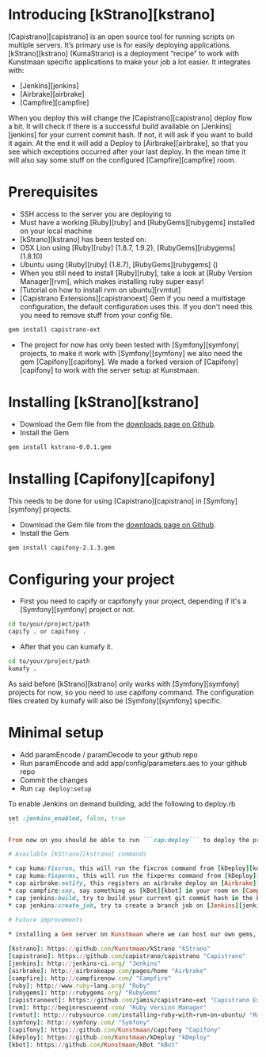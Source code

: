 # Introducing [kStrano][kstrano]

[Capistrano][capistrano] is an open source tool for running scripts on multiple servers. It’s primary use is for easily deploying applications. [kStrano][kstrano] (KumaStrano) is a deployment “recipe” to work with Kunstmaan specific applications to make your job a lot easier. It integrates with:

* [Jenkins][jenkins]
* [Airbrake][airbrake]
* [Campfire][campfire]

When you deploy this will change the [Capistrano][capistrano] deploy flow a bit. It will check if there is a successful build available on [Jenkins][jenkins] for your current commit hash. If not, it will ask if you want to build it again. At the end it will add a Deploy to [Airbrake][airbrake], so that you see which exceptions occurred after your last deploy. In the mean time it will also say some stuff on the configured [Campfire][campfire] room.

# Prerequisites

* SSH access to the server you are deploying to
* Must have a working [Ruby][ruby] and [RubyGems][rubygems] installed on your local machine
 * [kStrano][kstrano] has been tested on:
  * OSX Lion using [Ruby][ruby] (1.8.7, 1.9.2), [RubyGems][rubygems] (1.8.10)
  * Ubuntu using [Ruby][ruby] (1.8.7), [RubyGems][rubygems] ()
 * When you still need to install [Ruby][ruby], take a look at [Ruby Version Manager][rvm], which makes installing ruby super easy!
  * [Tutorial on how to install rvm on ubuntu][rvmtut]
* [Capistrano Extensions][capistranoext] Gem if you need a multistage configuration, the default configuration uses this. If you don't need this you need to remove stuff from your config file.

```bash
gem install capistrano-ext
```
* The project for now has only been tested with [Symfony][symfony] projects, to make it work with [Symfony][symfony] we also need the gem [Capifony][capifony]. We made a forked version of [Capifony][capifony] to work with the server setup at Kunstmaan.

# Installing [kStrano][kstrano]

* Download the Gem file from the [downloads page on Github](https://github.com/Kunstmaan/kStrano/downloads).
* Install the Gem

```bash
gem install kstrano-0.0.1.gem
```

# Installing [Capifony][capifony]

This needs to be done for using [Capistrano][capistrano] in [Symfony][symfony] projects.

* Download the Gem file from the [downloads page on Github](https://github.com/Kunstmaan/capifony/downloads).
* Install the Gem

```bash
gem install capifony-2.1.3.gem
```

# Configuring your project

* First you need to capify or capifonyfy your project, depending if it's a [Symfony][symfony] project or not.

```bash
cd to/your/project/path
capify . or capifony .
```

* After that you can kumafy it.

```bash
cd to/your/project/path
kumafy .
```	

As said before [kStrano][kstrano] only works with [Symfony][symfony] projects for now, so you need to use capifony command. The configuration files created by kumafy will also be [Symfony][symfony] specific.

# Minimal setup

- Add paramEncode / paramDecode to your github repo
- Run paramEncode and add app/config/parameters.aes to your github repo
- Commit the changes
- Run ```cap deploy:setup```

To enable Jenkins on demand building, add the following to deploy.rb

```ruby
set :jenkins_enabled, false, true
``

From now on you should be able to run ```cap:deploy``` to deploy the project...

# Available [kStrano][kstrano] commands

* cap kuma:fixcron, this will run the fixcron command from [kDeploy][kdeploy].
* cap kuma:fixperms, this will run the fixperms command from [kDeploy][kdeploy].
* cap airbrake:notify, this registers an airbrake deploy on [Airbrake][airbrake].
* cap campfire:say, say something as [kBot][kbot] in your room on [Campfire][campfire].
* cap jenkins:build, try to build your current git commit hash in the branch job on [Jenkins][jenkins].
* cap jenkins:create_job, try to create a branch job on [Jenkins][jenkins].
	
# Future improvements

* installing a Gem server on Kunstmaan where we can host our own gems, this will make it easier to install them.

[kstrano]: https://github.com/Kunstmaan/kStrano "kStrano"
[capistrano]: https://github.com/capistrano/capistrano "Capistrano"
[jenkins]: http://jenkins-ci.org/ "Jenkins"
[airbrake]: http://airbrakeapp.com/pages/home "Airbrake"
[campfire]: http://campfirenow.com/ "Campfire"
[ruby]: http://www.ruby-lang.org/ "Ruby"
[rubygems]: http://rubygems.org/ "RubyGems"
[capistranoext]: https://github.com/jamis/capistrano-ext "Capistrano Extensions"
[rvm]: http://beginrescueend.com/ "Ruby Version Manager"
[rvmtut]: http://rubysource.com/installing-ruby-with-rvm-on-ubuntu/ "Ruby Version Manager Ubuntu tutorial"
[symfony]: http://symfony.com/ "Symfony"
[capifony]: https://github.com/Kunstmaan/capifony "Capifony"
[kdeploy]: https://github.com/Kunstmaan/kDeploy "kDeploy"
[kbot]: https://github.com/Kunstmaan/kBot "kBot"